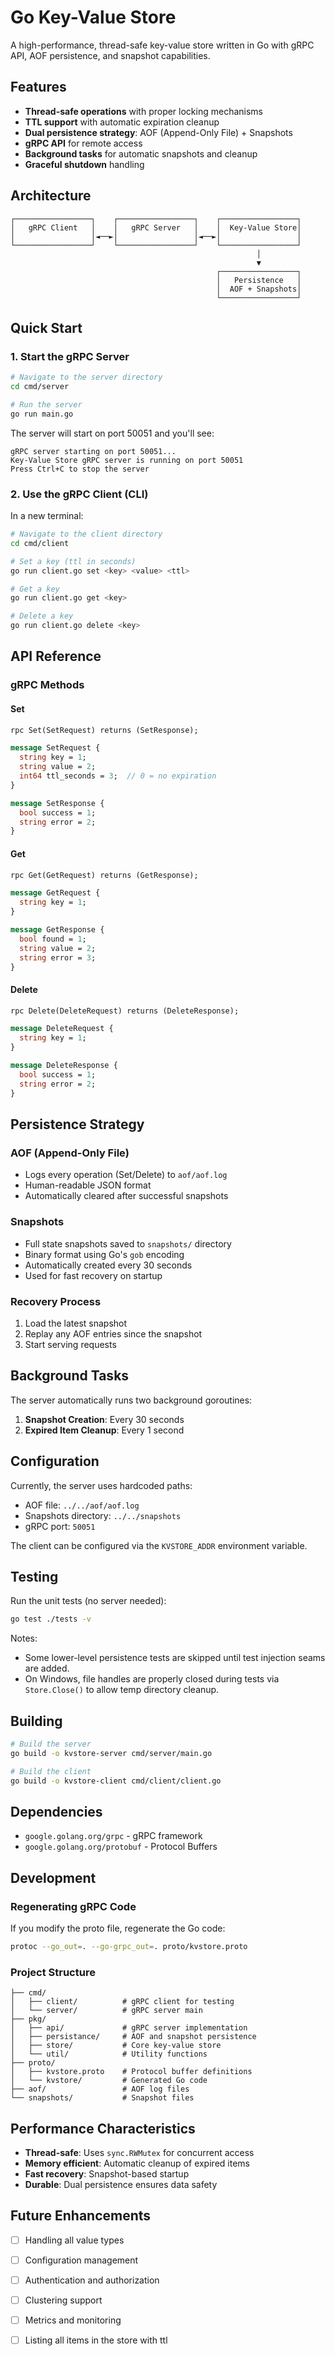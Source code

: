 # Go Key-Value Store

A high-performance, thread-safe key-value store written in Go with gRPC API, AOF persistence, and snapshot capabilities.

## Features

- **Thread-safe operations** with proper locking mechanisms
- **TTL support** with automatic expiration cleanup
- **Dual persistence strategy**: AOF (Append-Only File) + Snapshots
- **gRPC API** for remote access
- **Background tasks** for automatic snapshots and cleanup
- **Graceful shutdown** handling

## Architecture

```
┌─────────────────┐    ┌─────────────────┐    ┌─────────────────┐
│   gRPC Client   │    │   gRPC Server   │    │  Key-Value Store│
│                 │◄──►│                 │◄──►│                 │
└─────────────────┘    └─────────────────┘    └─────────────────┘
                                                       │
                                                       ▼
                                              ┌─────────────────┐
                                              │   Persistence   │
                                              │  AOF + Snapshots│
                                              └─────────────────┘
```

## Quick Start

### 1. Start the gRPC Server

```bash
# Navigate to the server directory
cd cmd/server

# Run the server
go run main.go
```

The server will start on port 50051 and you'll see:
```
gRPC server starting on port 50051...
Key-Value Store gRPC server is running on port 50051
Press Ctrl+C to stop the server
```

### 2. Use the gRPC Client (CLI)

In a new terminal:

```bash
# Navigate to the client directory
cd cmd/client

# Set a key (ttl in seconds)
go run client.go set <key> <value> <ttl>

# Get a key
go run client.go get <key>

# Delete a key
go run client.go delete <key>
```

## API Reference

### gRPC Methods

#### Set
```protobuf
rpc Set(SetRequest) returns (SetResponse);

message SetRequest {
  string key = 1;
  string value = 2;
  int64 ttl_seconds = 3;  // 0 = no expiration
}

message SetResponse {
  bool success = 1;
  string error = 2;
}
```

#### Get
```protobuf
rpc Get(GetRequest) returns (GetResponse);

message GetRequest {
  string key = 1;
}

message GetResponse {
  bool found = 1;
  string value = 2;
  string error = 3;
}
```

#### Delete
```protobuf
rpc Delete(DeleteRequest) returns (DeleteResponse);

message DeleteRequest {
  string key = 1;
}

message DeleteResponse {
  bool success = 1;
  string error = 2;
}
```

## Persistence Strategy

### AOF (Append-Only File)
- Logs every operation (Set/Delete) to `aof/aof.log`
- Human-readable JSON format
- Automatically cleared after successful snapshots

### Snapshots
- Full state snapshots saved to `snapshots/` directory
- Binary format using Go's `gob` encoding
- Automatically created every 30 seconds
- Used for fast recovery on startup

### Recovery Process
1. Load the latest snapshot
2. Replay any AOF entries since the snapshot
3. Start serving requests

## Background Tasks

The server automatically runs two background goroutines:

1. **Snapshot Creation**: Every 30 seconds
2. **Expired Item Cleanup**: Every 1 second

## Configuration

Currently, the server uses hardcoded paths:
- AOF file: `../../aof/aof.log`
- Snapshots directory: `../../snapshots`
- gRPC port: `50051`

The client can be configured via the `KVSTORE_ADDR` environment variable.

## Testing

Run the unit tests (no server needed):

```bash
go test ./tests -v
```

Notes:
- Some lower-level persistence tests are skipped until test injection seams are added.
- On Windows, file handles are properly closed during tests via `Store.Close()` to allow temp directory cleanup.

## Building

```bash
# Build the server
go build -o kvstore-server cmd/server/main.go

# Build the client
go build -o kvstore-client cmd/client/client.go
```

## Dependencies

- `google.golang.org/grpc` - gRPC framework
- `google.golang.org/protobuf` - Protocol Buffers

## Development

### Regenerating gRPC Code

If you modify the proto file, regenerate the Go code:

```bash
protoc --go_out=. --go-grpc_out=. proto/kvstore.proto
```

### Project Structure

```
├── cmd/
│   ├── client/          # gRPC client for testing
│   └── server/          # gRPC server main
├── pkg/
│   ├── api/             # gRPC server implementation
│   ├── persistance/     # AOF and snapshot persistence
│   ├── store/           # Core key-value store
│   └── util/            # Utility functions
├── proto/
│   ├── kvstore.proto    # Protocol buffer definitions
│   └── kvstore/         # Generated Go code
├── aof/                 # AOF log files
└── snapshots/           # Snapshot files
```

## Performance Characteristics

- **Thread-safe**: Uses `sync.RWMutex` for concurrent access
- **Memory efficient**: Automatic cleanup of expired items
- **Fast recovery**: Snapshot-based startup
- **Durable**: Dual persistence ensures data safety

## Future Enhancements

- [ ] Handling all value types
- [ ] Configuration management
- [ ] Authentication and authorization
- [ ] Clustering support
- [ ] Metrics and monitoring
- [ ] Listing all items in the store with ttl

